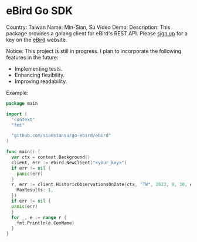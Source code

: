 # eBird Go SDK

Country: Taiwan
Name: Min-Sian, Su
Video Demo:
Description: This package provides a golang client for eBird's REST API. Please [sign up](https://ebird.org/api/keygen) for a key on the [eBird](https://ebird.org/home) website.

Notice: This project is still in progress. I plan to incorporate the following features in the future:

- Implementing tests.
- Enhancing flexibility.
- Improving readability.

Example:

```go
package main

import (
  "context"
  "fmt"

  "github.com/siansiansu/go-ebird/ebird"
)

func main() {
  var ctx = context.Background()
  client, err := ebird.NewClient("<your_key>")
  if err != nil {
    panic(err)
  }
  r, err := client.HistoricObservationsOnDate(ctx, "TW", 2023, 9, 30, ebird.RecentObservationsOptions{
    MaxResults: 1,
  })
  if err != nil {
  panic(err)
  }
  for _, e := range r {
    fmt.Println(e.ComName)
  }
}
```
